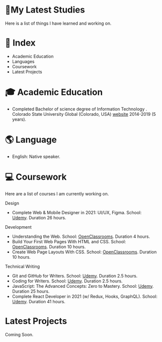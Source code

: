 #  🎒My Latest Studies

  Here is a list of things I have learned and working on. 




# 📄 Index

- Academic Education
- Languages 
- Coursework
- Latest Projects





# 🎓 Academic Education

- Completed Bachelor of science degree of Information Technology . Colorado State University Global (Colorado, USA) [website][0] 2014-2019 (5 years).







# 🌎 Language

- English: Native speaker. 


# 💻 Coursework 
Here are a list of courses I am currently working on. 


Design

- Complete Web & Mobile Designer in 2021: UI/UX, Figma. School: [Udemy][2]. Duration 26 hours.

Development

- Understanding the Web. School: [OpenClassrooms][1]. Duration 4 hours.
- Build Your First Web Pages With HTML and CSS. School: [OpenClassrooms][1]. Duration 10 hours.
- Create Web Page Layouts With CSS. School: [OpenClassrooms][2]. Duration 10 hours.

Technical Writing
- Git and GitHub for Writers. School: [Udemy][2]. Duration 2.5 hours.
- Coding for Writers. School: [Udemy][2]. Duration 2.5 hours.
- JavaScript: The Advanced Concepts: Zero to Mastery. School: [Udemy][2]. Duration 25 hours.
- Complete React Developer in 2021 (w/ Redux, Hooks, GraphQL). School: [Udemy][2]. Duration 41 hours.



[0]:https://csuglobal.edu/ "website"
[1]:https://openclassrooms.com/ "OpenClassrooms"
[2]:https://udemy.com/ "Udemy"
[3]:https://frontendmasters.com/ "Frontendmasters"



# Latest Projects

Coming Soon.

